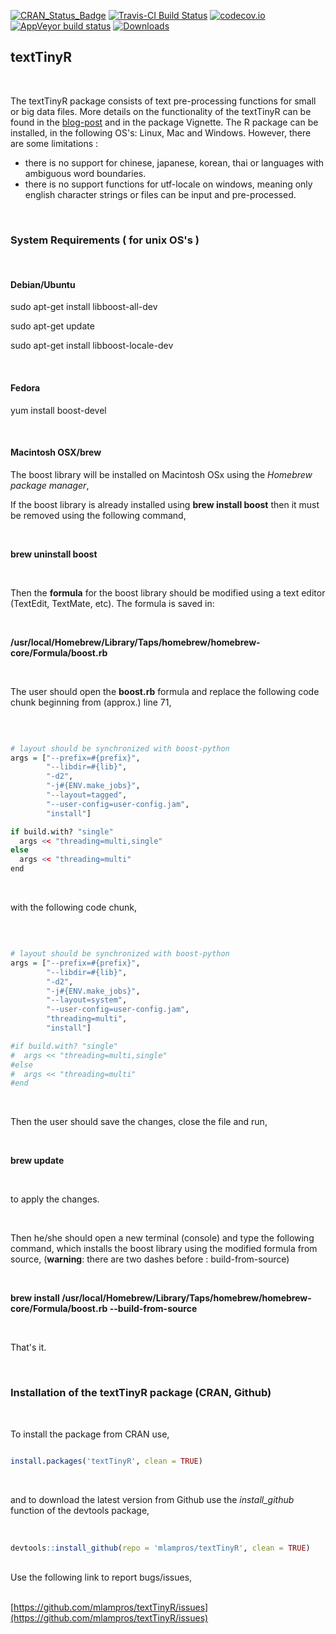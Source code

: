 [![CRAN_Status_Badge](http://www.r-pkg.org/badges/version/textTinyR)](http://cran.r-project.org/package=textTinyR)
[![Travis-CI Build Status](https://travis-ci.org/mlampros/textTinyR.svg?branch=master)](https://travis-ci.org/mlampros/textTinyR)
[![codecov.io](https://codecov.io/github/mlampros/textTinyR/coverage.svg?branch=master)](https://codecov.io/github/mlampros/textTinyR?branch=master)
[![AppVeyor build status](https://ci.appveyor.com/api/projects/status/github/mlampros/textTinyR?branch=master&svg=true)](https://ci.appveyor.com/project/mlampros/textTinyR/branch/master)
[![Downloads](http://cranlogs.r-pkg.org/badges/grand-total/textTinyR?color=blue)](http://www.r-pkg.org/pkg/textTinyR)


## textTinyR
<br>

The textTinyR package consists of text pre-processing functions for small or big data files. More details on the functionality of the textTinyR can be found in the [blog-post](http://mlampros.github.io/2017/01/05/textTinyR_package/) and in the package Vignette. The R package can be installed, in the following OS's: Linux, Mac and Windows. However, there are some limitations :

* there is no support for chinese, japanese, korean, thai or languages with ambiguous word boundaries.
* there is no support functions for utf-locale on windows, meaning only english character strings or files can be input and pre-processed.

<br>


### **System Requirements ( for unix OS's )**

<br>

#### **Debian/Ubuntu**


sudo apt-get install libboost-all-dev

sudo apt-get update

sudo apt-get install libboost-locale-dev

<br>

#### **Fedora**


yum install boost-devel

<br>

#### **Macintosh OSX/brew**


The boost library will be installed on Macintosh OSx using the *Homebrew package manager*, 

If the boost library is already installed using **brew install boost** then it must be removed using the following command, 

<br>

**brew uninstall boost**

<br>


Then the **formula** for the boost library should be modified using a text editor (TextEdit, TextMate, etc). The formula is saved in:

<br>

**/usr/local/Homebrew/Library/Taps/homebrew/homebrew-core/Formula/boost.rb**

<br>

The user should open the **boost.rb** formula and replace the following code chunk beginning from (approx.) line 71,

<br>

```R

# layout should be synchronized with boost-python
args = ["--prefix=#{prefix}",
        "--libdir=#{lib}",
        "-d2",
        "-j#{ENV.make_jobs}",
        "--layout=tagged",
        "--user-config=user-config.jam",
        "install"]

if build.with? "single"
  args << "threading=multi,single"
else
  args << "threading=multi"
end

```

<br>

with the following code chunk, 

<br>

```R

# layout should be synchronized with boost-python
args = ["--prefix=#{prefix}",
        "--libdir=#{lib}",
        "-d2",
        "-j#{ENV.make_jobs}",
        "--layout=system", 
        "--user-config=user-config.jam",
        "threading=multi",
        "install"]

#if build.with? "single"
#  args << "threading=multi,single"
#else
#  args << "threading=multi"
#end

```

<br>

Then the user should save the changes, close the file and run,

<br>

**brew update**

<br>

to apply the changes.

<br>

Then he/she should open a new terminal (console) and type the following command, which installs the boost library using the modified formula from source, (**warning**: there are two dashes before : build-from-source)

<br>

**brew install /usr/local/Homebrew/Library/Taps/homebrew/homebrew-core/Formula/boost.rb --build-from-source**

<br>

That's it.

<br>

### **Installation of the textTinyR package (CRAN, Github)**

<br>

To install the package from CRAN use, 

```R

install.packages('textTinyR', clean = TRUE)


```
<br>

and to download the latest version from Github use the *install_github* function of the devtools package,
<br><br>

```R

devtools::install_github(repo = 'mlampros/textTinyR', clean = TRUE)


```
<br>
Use the following link to report bugs/issues,
<br><br>

[https://github.com/mlampros/textTinyR/issues](https://github.com/mlampros/textTinyR/issues)
